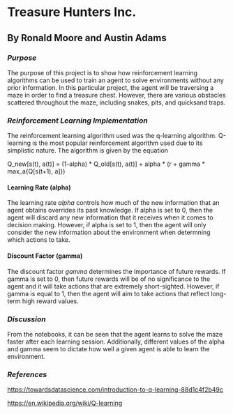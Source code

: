 # Treasure Hunters Inc.
## By Ronald Moore and Austin Adams
  
### *Purpose*
The purpose of this project is to show how reinforcement learning algorithms can be used to train an agent to solve environments without any prior information. In this particular project, the agent will be traversing a maze in order to find a treasure chest. However, there are various obstacles scattered throughout the maze, including snakes, pits, and quicksand traps.


### *Reinforcement Learning Implementation*
The reinforcement learning algorithm used was the q-learning algorithm. Q-learning is the most popular reinforcement algorithm used due to its simplistic nature. The algorithm is given by the equation

Q_new[s(t), a(t)] = (1-alpha) * Q_old[s(t), a(t)] + alpha * (r + gamma * max_a{Q[s(t+1), a]})

#### Learning Rate (alpha)
The learning rate *alpha* controls how much of the new information that an agent obtains overrides its past knowledge. If alpha is set to 0, then the agent will discard any new information that it receives when it comes to decision making. However, if alpha is set to 1, then the agent will only consider the new information about the environment when determning which actions to take.

#### Discount Factor (gamma)
The discount factor *gamma* determines the importance of future rewards. If gamma is set to 0, then future rewards will be of no significance to the agent and it will take actions that are extremely short-sighted. However, if gamma is equal to 1, then the agent will aim to take actions that reflect long-term high reward values.

### *Discussion*
From the notebooks, it can be seen that the agent learns to solve the maze faster after each learning session. Additionally, different values of the alpha and gamma seem to dictate how well a given agent is able to learn the environment.

### *References*
https://towardsdatascience.com/introduction-to-q-learning-88d1c4f2b49c

https://en.wikipedia.org/wiki/Q-learning
